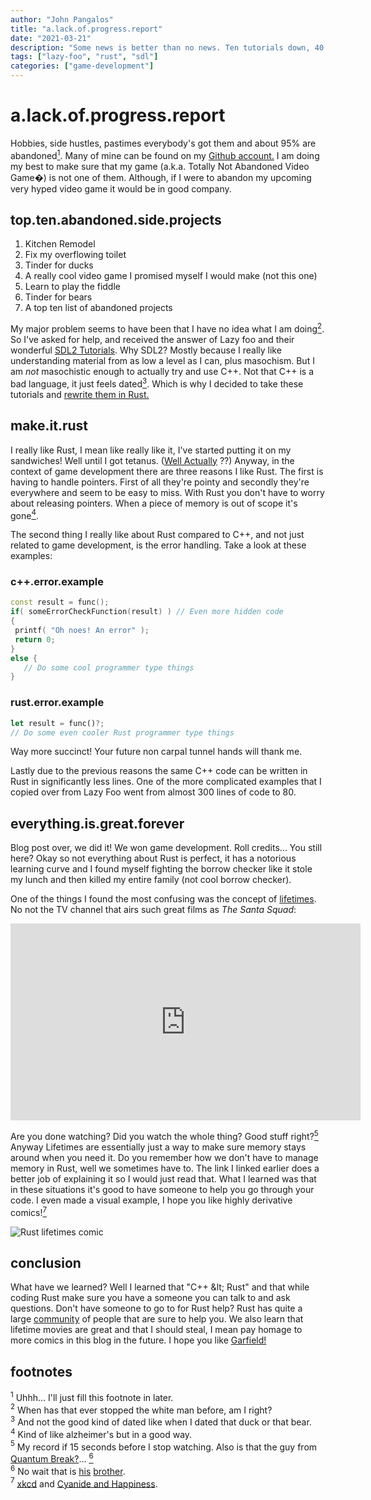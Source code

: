 ```yaml
---
author: "John Pangalos"
title: "a.lack.of.progress.report"
date: "2021-03-21"
description: "Some news is better than no news. Ten tutorials down, 40 to go. Covers Rust, sdl and the slow goings of rewriting lazy foo's excellent sdl game development tutorials."
tags: ["lazy-foo", "rust", "sdl"]
categories: ["game-development"]
---
```


# a.<wbr>lack.<wbr>of.<wbr>progress.<wbr>report

Hobbies, side hustles, pastimes everybody's got them and about 95% are
abandoned[<sup>1</sup>](#1). Many of mine can be found on my
<a href="https://github.com/JohnPangalos" target="_blank">Github account.</a> I
am doing my best to make sure that my game (a.k.a. Totally Not Abandoned Video
Game�) is not one of them. Although, if I were to abandon my upcoming very hyped
video game it would be in good company.

<!--more-->

## top.<wbr>ten.<wbr>abandoned.<wbr>side.<wbr>projects

1. Kitchen Remodel
2. Fix my overflowing toilet
3. Tinder for ducks
4. A really cool video game I promised myself I would make (not this one)
5. Learn to play the fiddle
6. Tinder for bears
7. A top ten list of abandoned projects

My major problem seems to have been that I have no idea what I am
doing[<sup>2</sup>](#2). So I've asked for help, and received the answer of Lazy
foo and their wonderful
<a href="https://lazyfoo.net/tutorials/SDL/index.php" target="_blank">SDL2
Tutorials</a>. Why SDL2? Mostly because I really like understanding material
from as low a level as I can, plus masochism. But I am _not_ masochistic enough
to actually try and use C++. Not that C++ is a bad language, it just feels
dated[<sup>3</sup>](#3). Which is why I decided to take these tutorials and
<a href="https://github.com/JohnPangalos/sdl_learning" target="_blank">rewrite
them in Rust.</a>

## make.it.rust

I really like Rust, I mean like really like it, I've started putting it on my
sandwiches! Well until I got tetanus.
(<a href="https://www.mcgill.ca/oss/article/did-you-know/rust-doesnt-cause-tetanus" target="_blank">Well
Actually</a> ??) Anyway, in the context of game development there are three
reasons I like Rust. The first is having to handle pointers. First of all
they're pointy and secondly they're everywhere and seem to be easy to miss. With
Rust you don't have to worry about releasing pointers. When a piece of memory is
out of scope it's gone[<sup>4</sup>](#4).

The second thing I really like about Rust compared to C++, and not just related
to game development, is the error handling. Take a look at these examples:

### c++.error.example

```cpp
const result = func();
if( someErrorCheckFunction(result) ) // Even more hidden code
{
 printf( "Oh noes! An error" );
 return 0;
}
else {
   // Do some cool programmer type things
}
```

### rust.error.example

```rust
let result = func()?;
// Do some even cooler Rust programmer type things
```

Way more succinct! Your future non carpal tunnel hands will thank me.

Lastly due to the previous reasons the same C++ code can be written in Rust in
significantly less lines. One of the more complicated examples that I copied
over from Lazy Foo went from almost 300 lines of code to 80.

## everything.is.great.forever

Blog post over, we did it! We won game development. Roll credits... You still
here? Okay so not everything about Rust is perfect, it has a notorious learning
curve and I found myself fighting the borrow checker like it stole my lunch and
then killed my entire family (not cool borrow checker).

One of the things I found the most confusing was the concept of
<a href="https://doc.rust-lang.org/rust-by-example/scope/lifetime.html" target="_blank">lifetimes</a>.
No not the TV channel that airs such great films as _The Santa Squad_:

<div class="flex justify-center">
<iframe width="560" height="315" src="https://www.youtube.com/embed/xcn1yJOu23k" title="YouTube video player" frameborder="0" allow="accelerometer; autoplay; clipboard-write; encrypted-media; gyroscope; picture-in-picture" allowfullscreen></iframe>
</div>

Are you done watching? Did you watch the whole thing? Good stuff
right?[<sup>5</sup>](#5) Anyway Lifetimes are essentially just a way to make
sure memory stays around when you need it. Do you remember how we don't have to
manage memory in Rust, well we sometimes have to. The link I linked earlier does
a better job of explaining it so I would just read that. What I learned was that
in these situations it's good to have someone to help you go through your code.
I even made a visual example, I hope you like highly derivative
comics&excl;[<sup>7</sup>](#7)

![Rust lifetimes comic](/rust-lifetimes.png)

## conclusion

What have we learned? Well I learned that "C++ &amp;lt; Rust" and that while coding
Rust make sure you have a someone you can talk to and ask questions. Don't have
someone to go to for Rust help? Rust has quite a large
<a href="https://www.rust-lang.org/community" target="_blank">community</a> of
people that are sure to help you. We also learn that lifetime movies are great
and that I should steal, I mean pay homage to more comics in this blog in the
future. I hope you like
<a href="https://www.gocomics.com/garfield/2018/04/04" target="_blank">Garfield!</a>

## footnotes

<a id="1"><sup>1</sup></a> Uhhh... I'll just fill this footnote in later.<br>
<a id="2"><sup>2</sup></a> When has that ever stopped the white man before, am I
right?<br> <a id="3"><sup>3</sup></a> And not the good kind of dated like when
I dated that duck or that bear.<br><a id="4"><sup>4</sup></a> Kind of like
alzheimer's but in a good way.<br><a id="5"><sup>5</sup></a> My record if 15
seconds before I stop watching. Also is that the guy from
<a href="https://www.remedygames.com/games/quantumbreak/" target="_blank">Quantum
Break?</a>... [<sup>6</sup>](#6)<br> <a id="6"><sup>6</sup></a> No wait that is
<a href="https://en.wikipedia.org/wiki/Aaron_Ashmore" target="_blank">his</a>
<a href="https://en.wikipedia.org/wiki/Shawn_Ashmore" target="_blank">brother</a>.<br>
<a id="7"><sup>7</sup></a> [xkcd](https://xkcd.com/) and
[Cyanide and Happiness](https://explosm.net/comics/latest).
